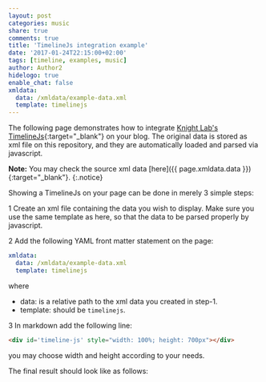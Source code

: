 ```yaml
---
layout: post
categories: music
share: true
comments: true
title: 'TimelineJs integration example'
date: '2017-01-24T22:15:00+02:00'
tags: [timeline, examples, music]
author: Author2
hidelogo: true
enable_chat: false
xmldata: 
  data: /xmldata/example-data.xml
  template: timelinejs
---
```

The following page demonstrates how to integrate [Knight Lab's TimelineJs](https://timeline.knightlab.com){:target="_blank"} on your blog. The original data is stored as xml file on this repository, and they are automatically loaded and parsed via javascript.

**Note:** You may check the source xml data [<i class="fa fa-link"></i>here]({{ page.xmldata.data }}){:target="_blank"}.
{:.notice}

Showing a TimelineJs on your page can be done in merely 3 simple steps:

1 Create an xml file containing the data you wish to display. Make sure you use the same template as here, so that the data to be parsed properly by javascript.

2 Add the following YAML front matter statement on the page:

```yaml
xmldata: 
  data: /xmldata/example-data.xml
  template: timelinejs
```
where 
* data: is a relative path to the xml data you created in step-1.
* template: should be `timelinejs`.

3 In markdown add the following line:

```html
<div id='timeline-js' style="width: 100%; height: 700px"></div>
```
you may choose width and height according to your needs.

The final result should look like as follows:

<div id='timeline-js' style="width: 100%; height: 700px"></div>